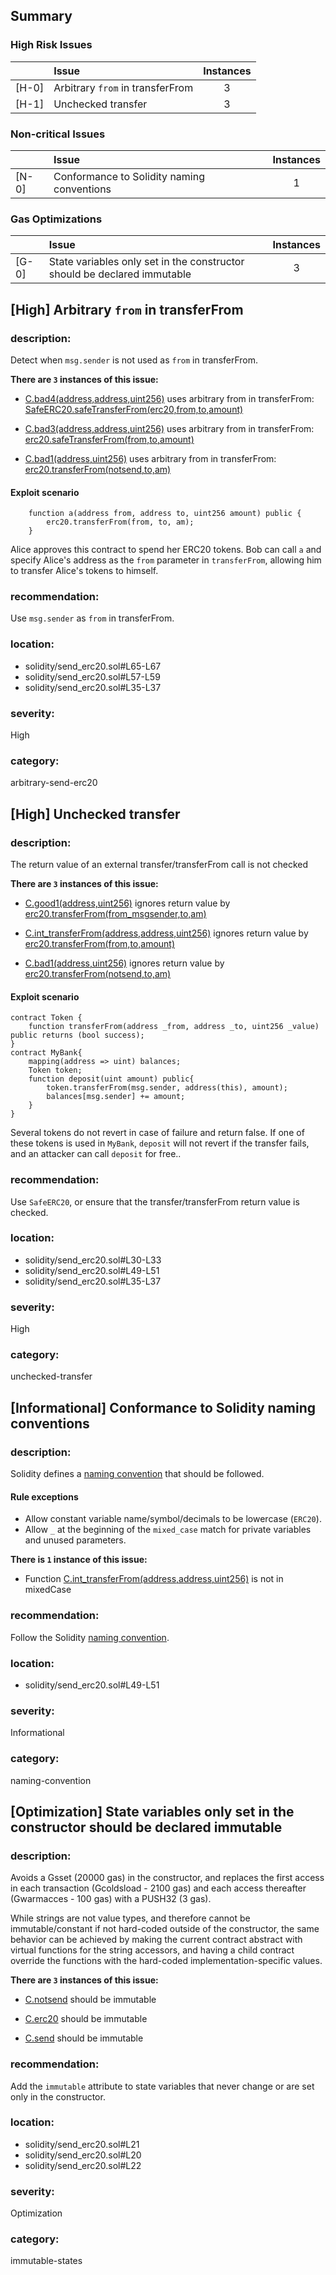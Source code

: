 ## Summary 

### High Risk Issues

| |Issue|Instances|
|---|:---|:---:|
| [H-0] | Arbitrary `from` in transferFrom | 3 |
| [H-1] | Unchecked transfer | 3 |


### Non-critical Issues

| |Issue|Instances|
|---|:---|:---:|
| [N-0] | Conformance to Solidity naming conventions | 1 |


### Gas Optimizations

| |Issue|Instances|
|---|:---|:---:|
| [G-0] | State variables only set in the constructor should be declared immutable | 3 |



## [High] Arbitrary `from` in transferFrom

### description:
Detect when `msg.sender` is not used as `from` in transferFrom.

**There are `3` instances of this issue:**

- [C.bad4(address,address,uint256)](solidity/send_erc20.sol#L65-L67) uses arbitrary from in transferFrom: [SafeERC20.safeTransferFrom(erc20,from,to,amount)](solidity/send_erc20.sol#L66)

- [C.bad3(address,address,uint256)](solidity/send_erc20.sol#L57-L59) uses arbitrary from in transferFrom: [erc20.safeTransferFrom(from,to,amount)](solidity/send_erc20.sol#L58)

- [C.bad1(address,uint256)](solidity/send_erc20.sol#L35-L37) uses arbitrary from in transferFrom: [erc20.transferFrom(notsend,to,am)](solidity/send_erc20.sol#L36)

#### Exploit scenario

```solidity
    function a(address from, address to, uint256 amount) public {
        erc20.transferFrom(from, to, am);
    }
```
Alice approves this contract to spend her ERC20 tokens. Bob can call `a` and specify Alice's address as the `from` parameter in `transferFrom`, allowing him to transfer Alice's tokens to himself.

### recommendation:

Use `msg.sender` as `from` in transferFrom.


### location:
- solidity/send_erc20.sol#L65-L67
- solidity/send_erc20.sol#L57-L59
- solidity/send_erc20.sol#L35-L37

### severity:
High

### category:
arbitrary-send-erc20

## [High] Unchecked transfer

### description:
The return value of an external transfer/transferFrom call is not checked

**There are `3` instances of this issue:**

- [C.good1(address,uint256)](solidity/send_erc20.sol#L30-L33) ignores return value by [erc20.transferFrom(from_msgsender,to,am)](solidity/send_erc20.sol#L32)

- [C.int_transferFrom(address,address,uint256)](solidity/send_erc20.sol#L49-L51) ignores return value by [erc20.transferFrom(from,to,amount)](solidity/send_erc20.sol#L50)

- [C.bad1(address,uint256)](solidity/send_erc20.sol#L35-L37) ignores return value by [erc20.transferFrom(notsend,to,am)](solidity/send_erc20.sol#L36)

#### Exploit scenario

```solidity
contract Token {
    function transferFrom(address _from, address _to, uint256 _value) public returns (bool success);
}
contract MyBank{  
    mapping(address => uint) balances;
    Token token;
    function deposit(uint amount) public{
        token.transferFrom(msg.sender, address(this), amount);
        balances[msg.sender] += amount;
    }
}
```
Several tokens do not revert in case of failure and return false. If one of these tokens is used in `MyBank`, `deposit` will not revert if the transfer fails, and an attacker can call `deposit` for free..

### recommendation:
Use `SafeERC20`, or ensure that the transfer/transferFrom return value is checked.

### location:
- solidity/send_erc20.sol#L30-L33
- solidity/send_erc20.sol#L49-L51
- solidity/send_erc20.sol#L35-L37

### severity:
High

### category:
unchecked-transfer

## [Informational] Conformance to Solidity naming conventions

### description:

Solidity defines a [naming convention](https://solidity.readthedocs.io/en/v0.4.25/style-guide.html#naming-conventions) that should be followed.
#### Rule exceptions
- Allow constant variable name/symbol/decimals to be lowercase (`ERC20`).
- Allow `_` at the beginning of the `mixed_case` match for private variables and unused parameters.

**There is `1` instance of this issue:**

- Function [C.int_transferFrom(address,address,uint256)](solidity/send_erc20.sol#L49-L51) is not in mixedCase


### recommendation:
Follow the Solidity [naming convention](https://solidity.readthedocs.io/en/v0.4.25/style-guide.html#naming-conventions).

### location:
- solidity/send_erc20.sol#L49-L51

### severity:
Informational

### category:
naming-convention

## [Optimization] State variables only set in the constructor should be declared immutable

### description:

Avoids a Gsset (20000 gas) in the constructor, and replaces the first access in each transaction (Gcoldsload - 2100 gas) and each access thereafter (Gwarmacces - 100 gas) with a PUSH32 (3 gas).

While strings are not value types, and therefore cannot be immutable/constant if not hard-coded outside of the constructor, the same behavior can be achieved by making the current contract abstract with virtual functions for the string accessors, and having a child contract override the functions with the hard-coded implementation-specific values.
    

**There are `3` instances of this issue:**

- [C.notsend](solidity/send_erc20.sol#L21) should be immutable 

- [C.erc20](solidity/send_erc20.sol#L20) should be immutable 

- [C.send](solidity/send_erc20.sol#L22) should be immutable 


### recommendation:
Add the `immutable` attribute to state variables that never change or are set only in the constructor.

### location:
- solidity/send_erc20.sol#L21
- solidity/send_erc20.sol#L20
- solidity/send_erc20.sol#L22

### severity:
Optimization

### category:
immutable-states
